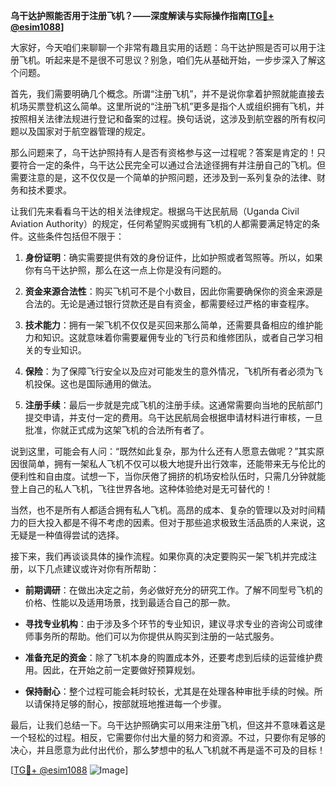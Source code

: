 **乌干达护照能否用于注册飞机？——深度解读与实际操作指南[[TG💪+ @esim1088](https://t.me/s/esim1088)]**

大家好，今天咱们来聊聊一个非常有趣且实用的话题：乌干达护照是否可以用于注册飞机。听起来是不是很不可思议？别急，咱们先从基础开始，一步步深入了解这个问题。

首先，我们需要明确几个概念。所谓“注册飞机”，并不是说你拿着护照就能直接去机场买票登机这么简单。这里所说的“注册飞机”更多是指个人或组织拥有飞机，并按照相关法律法规进行登记和备案的过程。换句话说，这涉及到航空器的所有权问题以及国家对于航空器管理的规定。

那么问题来了，乌干达护照持有人是否有资格参与这一过程呢？答案是肯定的！只要符合一定的条件，乌干达公民完全可以通过合法途径拥有并注册自己的飞机。但需要注意的是，这不仅仅是一个简单的护照问题，还涉及到一系列复杂的法律、财务和技术要求。

让我们先来看看乌干达的相关法律规定。根据乌干达民航局（Uganda Civil Aviation Authority）的规定，任何希望购买或拥有飞机的人都需要满足特定的条件。这些条件包括但不限于：

1. **身份证明**：确实需要提供有效的身份证件，比如护照或者驾照等。所以，如果你有乌干达护照，那么在这一点上你是没有问题的。
   
2. **资金来源合法性**：购买飞机可不是个小数目，因此你需要确保你的资金来源是合法的。无论是通过银行贷款还是自有资金，都需要经过严格的审查程序。

3. **技术能力**：拥有一架飞机不仅仅是买回来那么简单，还需要具备相应的维护能力和知识。这就意味着你需要雇佣专业的飞行员和维修团队，或者自己学习相关的专业知识。

4. **保险**：为了保障飞行安全以及应对可能发生的意外情况，飞机所有者必须为飞机投保。这也是国际通用的做法。

5. **注册手续**：最后一步就是完成飞机的注册手续。这通常需要向当地的民航部门提交申请，并支付一定的费用。乌干达民航局会根据申请材料进行审核，一旦批准，你就正式成为这架飞机的合法所有者了。

说到这里，可能会有人问：“既然如此复杂，那为什么还有人愿意去做呢？”其实原因很简单，拥有一架私人飞机不仅可以极大地提升出行效率，还能带来无与伦比的便利性和自由度。试想一下，当你厌倦了拥挤的机场安检队伍时，只需几分钟就能登上自己的私人飞机，飞往世界各地。这种体验绝对是无可替代的！

当然，也不是所有人都适合拥有私人飞机。高昂的成本、复杂的管理以及对时间精力的巨大投入都是不得不考虑的因素。但对于那些追求极致生活品质的人来说，这无疑是一种值得尝试的选择。

接下来，我们再谈谈具体的操作流程。如果你真的决定要购买一架飞机并完成注册，以下几点建议或许对你有所帮助：

- **前期调研**：在做出决定之前，务必做好充分的研究工作。了解不同型号飞机的价格、性能以及适用场景，找到最适合自己的那一款。
  
- **寻找专业机构**：由于涉及多个环节的专业知识，建议寻求专业的咨询公司或律师事务所的帮助。他们可以为你提供从购买到注册的一站式服务。

- **准备充足的资金**：除了飞机本身的购置成本外，还要考虑到后续的运营维护费用。因此，在开始之前一定要做好预算规划。

- **保持耐心**：整个过程可能会耗时较长，尤其是在处理各种审批手续的时候。所以请保持足够的耐心，按部就班地推进每一个步骤。

最后，让我们总结一下。乌干达护照确实可以用来注册飞机，但这并不意味着这是一个轻松的过程。相反，它需要你付出大量的努力和资源。不过，只要你有足够的决心，并且愿意为此付出代价，那么梦想中的私人飞机就不再是遥不可及的目标！

[[TG💪+ @esim1088](https://t.me/s/esim1088) ![Image](https://i.postimg.cc/4NQfJmqS/Snipaste-2025-05-13-00-14-12.png)]